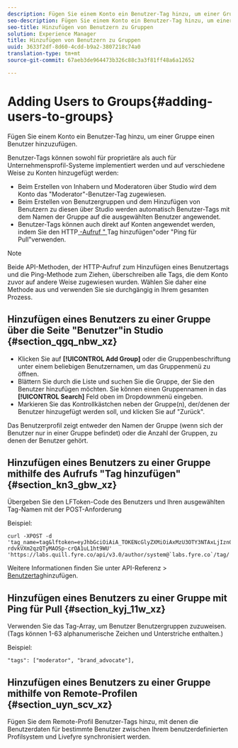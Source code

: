 ```yaml
---
description: Fügen Sie einem Konto ein Benutzer-Tag hinzu, um einer Gruppe einen Benutzer hinzuzufügen.
seo-description: Fügen Sie einem Konto ein Benutzer-Tag hinzu, um einer Gruppe einen Benutzer hinzuzufügen.
seo-title: Hinzufügen von Benutzern zu Gruppen
solution: Experience Manager
title: Hinzufügen von Benutzern zu Gruppen
uuid: 3633f2df-8d60-4cdd-b9a2-3807218c74a0
translation-type: tm+mt
source-git-commit: 67aeb3de964473b326c88c3a3f81ff48a6a12652

---
```



# Adding Users to Groups{#adding-users-to-groups}

Fügen Sie einem Konto ein Benutzer-Tag hinzu, um einer Gruppe einen Benutzer hinzuzufügen.

Benutzer-Tags können sowohl für proprietäre als auch für Unternehmensprofil-Systeme implementiert werden und auf verschiedene Weise zu Konten hinzugefügt werden:

* Beim Erstellen von Inhabern und Moderatoren über Studio wird dem Konto das "Moderator"-Benutzer-Tag zugewiesen.
* Beim Erstellen von Benutzergruppen und dem Hinzufügen von Benutzern zu diesen über Studio werden automatisch Benutzer-Tags mit dem Namen der Gruppe auf die ausgewählten Benutzer angewendet.
* Benutzer-Tags können auch direkt auf Konten angewendet werden, indem Sie den HTTP[ -Aufruf " ](https://api.livefyre.com/docs#add-user-tag)Tag hinzufügen"oder "Ping für Pull"verwenden.

>[!NOTE]
>
>Beide API-Methoden, der HTTP-Aufruf zum Hinzufügen eines Benutzertags und die Ping-Methode zum Ziehen, überschreiben alle Tags, die dem Konto zuvor auf andere Weise zugewiesen wurden. Wählen Sie daher eine Methode aus und verwenden Sie sie durchgängig in Ihrem gesamten Prozess.

## Hinzufügen eines Benutzers zu einer Gruppe über die Seite "Benutzer"in Studio {#section_qgq_nbw_xz}

* Klicken Sie auf **[!UICONTROL Add Group]** oder die Gruppenbeschriftung unter einem beliebigen Benutzernamen, um das Gruppenmenü zu öffnen.
* Blättern Sie durch die Liste und suchen Sie die Gruppe, der Sie den Benutzer hinzufügen möchten. Sie können einen Gruppennamen in das **[!UICONTROL Search]** Feld oben im Dropdownmenü eingeben.
* Markieren Sie das Kontrollkästchen neben der Gruppe(n), der/denen der Benutzer hinzugefügt werden soll, und klicken Sie auf "Zurück".

Das Benutzerprofil zeigt entweder den Namen der Gruppe (wenn sich der Benutzer nur in einer Gruppe befindet) oder die Anzahl der Gruppen, zu denen der Benutzer gehört.

## Hinzufügen eines Benutzers zu einer Gruppe mithilfe des Aufrufs "Tag hinzufügen" {#section_kn3_gbw_xz}

Übergeben Sie den LFToken-Code des Benutzers und Ihren ausgewählten Tag-Namen mit der POST-Anforderung

Beispiel:

```
curl -XPOST -d 'tag_name=tag&lftoken=eyJhbGciOiAiA_TOKENcGlyZXMiOiAxMzU3OTY3NTAxLjIzn0.KoyXUVCavt-rdvkVXm2qzQTyMAOSp-crQA1uL1ht9WU' 'https://labs.quill.fyre.co/api/v3.0/author/system@`labs.fyre.co`/tag/'
```


Weitere Informationen finden Sie unter API-Referenz &gt; [Benutzertag](https://api.livefyre.com/docs/apis/by-category/user-management#operation=urn:livefyre:apis:quill:operations:api:v3.0:author:tags:method=post)hinzufügen.

## Hinzufügen eines Benutzers zu einer Gruppe mit Ping für Pull {#section_kyj_11w_xz}

Verwenden Sie das Tag-Array, um Benutzer Benutzergruppen zuzuweisen. (Tags können 1-63 alphanumerische Zeichen und Unterstriche enthalten.)

Beispiel:

```
"tags": ["moderator", "brand_advocate"],
```

## Hinzufügen eines Benutzers zu einer Gruppe mithilfe von Remote-Profilen {#section_uyn_scv_xz}

Fügen Sie dem Remote-Profil Benutzer-Tags hinzu, mit denen die Benutzerdaten für bestimmte Benutzer zwischen Ihrem benutzerdefinierten Profilsystem und Livefyre synchronisiert werden.
